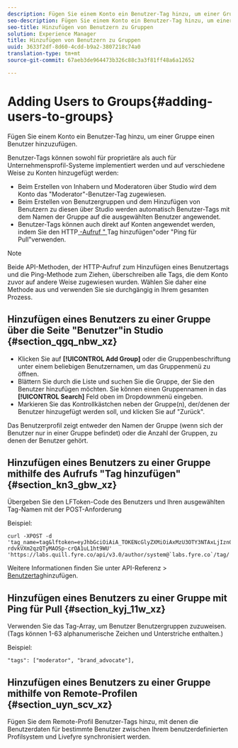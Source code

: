 ```yaml
---
description: Fügen Sie einem Konto ein Benutzer-Tag hinzu, um einer Gruppe einen Benutzer hinzuzufügen.
seo-description: Fügen Sie einem Konto ein Benutzer-Tag hinzu, um einer Gruppe einen Benutzer hinzuzufügen.
seo-title: Hinzufügen von Benutzern zu Gruppen
solution: Experience Manager
title: Hinzufügen von Benutzern zu Gruppen
uuid: 3633f2df-8d60-4cdd-b9a2-3807218c74a0
translation-type: tm+mt
source-git-commit: 67aeb3de964473b326c88c3a3f81ff48a6a12652

---
```



# Adding Users to Groups{#adding-users-to-groups}

Fügen Sie einem Konto ein Benutzer-Tag hinzu, um einer Gruppe einen Benutzer hinzuzufügen.

Benutzer-Tags können sowohl für proprietäre als auch für Unternehmensprofil-Systeme implementiert werden und auf verschiedene Weise zu Konten hinzugefügt werden:

* Beim Erstellen von Inhabern und Moderatoren über Studio wird dem Konto das "Moderator"-Benutzer-Tag zugewiesen.
* Beim Erstellen von Benutzergruppen und dem Hinzufügen von Benutzern zu diesen über Studio werden automatisch Benutzer-Tags mit dem Namen der Gruppe auf die ausgewählten Benutzer angewendet.
* Benutzer-Tags können auch direkt auf Konten angewendet werden, indem Sie den HTTP[ -Aufruf " ](https://api.livefyre.com/docs#add-user-tag)Tag hinzufügen"oder "Ping für Pull"verwenden.

>[!NOTE]
>
>Beide API-Methoden, der HTTP-Aufruf zum Hinzufügen eines Benutzertags und die Ping-Methode zum Ziehen, überschreiben alle Tags, die dem Konto zuvor auf andere Weise zugewiesen wurden. Wählen Sie daher eine Methode aus und verwenden Sie sie durchgängig in Ihrem gesamten Prozess.

## Hinzufügen eines Benutzers zu einer Gruppe über die Seite "Benutzer"in Studio {#section_qgq_nbw_xz}

* Klicken Sie auf **[!UICONTROL Add Group]** oder die Gruppenbeschriftung unter einem beliebigen Benutzernamen, um das Gruppenmenü zu öffnen.
* Blättern Sie durch die Liste und suchen Sie die Gruppe, der Sie den Benutzer hinzufügen möchten. Sie können einen Gruppennamen in das **[!UICONTROL Search]** Feld oben im Dropdownmenü eingeben.
* Markieren Sie das Kontrollkästchen neben der Gruppe(n), der/denen der Benutzer hinzugefügt werden soll, und klicken Sie auf "Zurück".

Das Benutzerprofil zeigt entweder den Namen der Gruppe (wenn sich der Benutzer nur in einer Gruppe befindet) oder die Anzahl der Gruppen, zu denen der Benutzer gehört.

## Hinzufügen eines Benutzers zu einer Gruppe mithilfe des Aufrufs "Tag hinzufügen" {#section_kn3_gbw_xz}

Übergeben Sie den LFToken-Code des Benutzers und Ihren ausgewählten Tag-Namen mit der POST-Anforderung

Beispiel:

```
curl -XPOST -d 'tag_name=tag&lftoken=eyJhbGciOiAiA_TOKENcGlyZXMiOiAxMzU3OTY3NTAxLjIzn0.KoyXUVCavt-rdvkVXm2qzQTyMAOSp-crQA1uL1ht9WU' 'https://labs.quill.fyre.co/api/v3.0/author/system@`labs.fyre.co`/tag/'
```


Weitere Informationen finden Sie unter API-Referenz &gt; [Benutzertag](https://api.livefyre.com/docs/apis/by-category/user-management#operation=urn:livefyre:apis:quill:operations:api:v3.0:author:tags:method=post)hinzufügen.

## Hinzufügen eines Benutzers zu einer Gruppe mit Ping für Pull {#section_kyj_11w_xz}

Verwenden Sie das Tag-Array, um Benutzer Benutzergruppen zuzuweisen. (Tags können 1-63 alphanumerische Zeichen und Unterstriche enthalten.)

Beispiel:

```
"tags": ["moderator", "brand_advocate"],
```

## Hinzufügen eines Benutzers zu einer Gruppe mithilfe von Remote-Profilen {#section_uyn_scv_xz}

Fügen Sie dem Remote-Profil Benutzer-Tags hinzu, mit denen die Benutzerdaten für bestimmte Benutzer zwischen Ihrem benutzerdefinierten Profilsystem und Livefyre synchronisiert werden.
